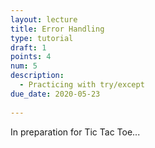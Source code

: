 ```yaml
---
layout: lecture
title: Error Handling
type: tutorial
draft: 1
points: 4
num: 5
description:
  - Practicing with try/except
due_date: 2020-05-23
    
---
```


In preparation for Tic Tac Toe...